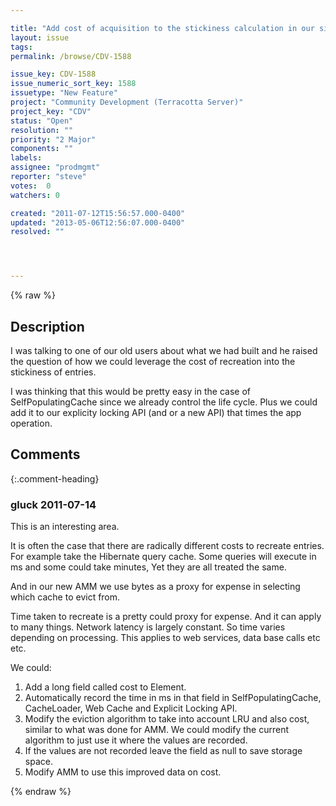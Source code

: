 ```yaml
---

title: "Add cost of acquisition to the stickiness calculation in our sized based eviction..."
layout: issue
tags: 
permalink: /browse/CDV-1588

issue_key: CDV-1588
issue_numeric_sort_key: 1588
issuetype: "New Feature"
project: "Community Development (Terracotta Server)"
project_key: "CDV"
status: "Open"
resolution: ""
priority: "2 Major"
components: ""
labels: 
assignee: "prodmgmt"
reporter: "steve"
votes:  0
watchers: 0

created: "2011-07-12T15:56:57.000-0400"
updated: "2013-05-06T12:56:07.000-0400"
resolved: ""




---
```


{% raw %}

## Description

<div markdown="1" class="description">

I was talking to one of our old users about what we had built and he raised the question of how we could leverage the cost of recreation into the stickiness of entries.

I was thinking that this would be pretty easy in the case of SelfPopulatingCache since we already control the life cycle. Plus we could add it to our explicity locking API (and or a new API) that times the app operation.

</div>

## Comments


{:.comment-heading}
### **gluck** <span class="date">2011-07-14</span>

<div markdown="1" class="comment">

This is an interesting area.

It is often the case that there are radically different costs to recreate entries. For example take the Hibernate query cache. Some queries will execute in ms and some could take minutes, Yet they are all treated the same.

And in our new AMM we use bytes as a proxy for expense in selecting which cache to evict from.

Time taken to recreate is a pretty could proxy for expense. And it can apply to many things. Network latency is largely constant. So time varies depending on processing. This applies to web services, data base calls etc etc.

We could:

1) Add a long field called cost to Element. 
2) Automatically record the time in ms in that field in SelfPopulatingCache, CacheLoader, Web Cache and Explicit Locking API.
3) Modify the eviction algorithm to take into account LRU and also cost, similar to what was done for AMM. We could modify the current algorithm to just use it where the values are recorded. 
4) If the values are not recorded leave the field as null to save storage space. 
5) Modify AMM to use this improved data on cost.

</div>



{% endraw %}
